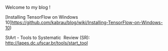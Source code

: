 Welcome to my blog !

[Installing TensorFlow on Windows 10]https://github.com/kabrau/blog/wiki/Installing-TensorFlow-on-Windows-10)


StArt - Tools to Systematic  Review (SR): http://lapes.dc.ufscar.br/tools/start_tool
